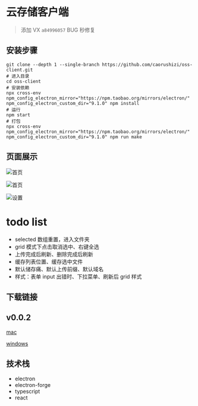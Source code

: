 # 云存储客户端

> 添加 VX `a84996057` BUG 秒修复

## 安装步骤

```shell script
git clone --depth 1 --single-branch https://github.com/caorushizi/oss-client.git
# 进入目录
cd oss-client
# 安装依赖
npx cross-env npm_config_electron_mirror="https://npm.taobao.org/mirrors/electron/" npm_config_electron_custom_dir="9.1.0" npm install
# 运行
npm start
# 打包
npx cross-env npm_config_electron_mirror="https://npm.taobao.org/mirrors/electron/" npm_config_electron_custom_dir="9.1.0" npm run make
```

## 页面展示

![首页](http://static.ziying.site/home-page-grid.png)

![首页](http://static.ziying.site/home-page-table.png)

![设置](http://static.ziying.site/setting.png)

# todo list

- selected 数组重置，进入文件夹
- grid 模式下点击取消选中、右键全选
- 上传完成后刷新、删除完成后刷新
- 缓存列表位置、缓存选中文件
- 默认储存痛、默认上传前缀、默认域名
- 样式：表单 input 出错时、下拉菜单、刷新后 grid 样式

## 下载链接

v0.0.2
---
[mac](http://static.ziying.site/oss-client-mac-v0.0.3.zip)

[windows](http://static.ziying.site/oss-client-windows-v0.0.3.exe)


## 技术栈

- electron
- electron-forge
- typescript
- react
